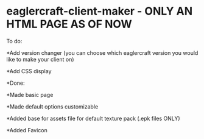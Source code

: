 # eaglercraft-client-maker - ONLY AN HTML PAGE AS OF NOW
To do:





*Add version changer (you can choose which eaglercraft version you would like to make your client on)

*Add CSS display

*Done:

*Made basic page

*Made default options customizable

*Added base for assets file for default texture pack (.epk files ONLY) 

*Added Favicon


